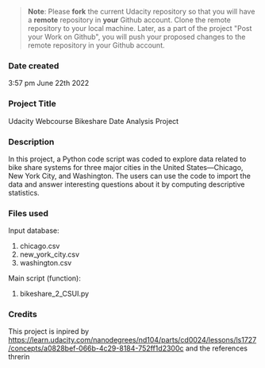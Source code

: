 >**Note**: Please **fork** the current Udacity repository so that you will have a **remote** repository in **your** Github account. Clone the remote repository to your local machine. Later, as a part of the project "Post your Work on Github", you will push your proposed changes to the remote repository in your Github account.

### Date created
3:57 pm June 22th 2022

### Project Title
Udacity Webcourse Bikeshare Date Analysis Project

### Description
In this project, a Python code script was coded to explore data related to bike share systems for three major cities in the United States—Chicago, New York City, and Washington. The users can use the code to import the data and answer interesting questions about it by computing descriptive statistics.

### Files used

Input database:
1) chicago.csv
2) new_york_city.csv
3) washington.csv

Main script (function):
1) bikeshare_2_CSUI.py

### Credits
This project is inpired by https://learn.udacity.com/nanodegrees/nd104/parts/cd0024/lessons/ls1727/concepts/a0828bef-066b-4c29-8184-752ff1d2300c and the references threrin

